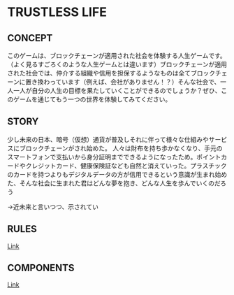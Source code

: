 # TRUSTLESS LIFE

## CONCEPT
このゲームは、ブロックチェーンが適用された社会を体験する人生ゲームです。（よく見るすごろくのような人生ゲームとは違います）ブロックチェーンが適用された社会では、仲介する組織や信用を担保するようなものは全てブロックチェーンに置き換わっています（例えば、会社がありません！？）そんな社会で、一人一人が自分の人生の目標を果たしていくことができるのでしょうか？ぜひ、このゲームを通じてもう一つの世界を体験してみてください。

## STORY
少し未来の日本、暗号（仮想）通貨が普及しそれに伴って様々な仕組みやサービスにブロックチェーンがされ始めた。
人々は財布を持ち歩かなくなり、手元のスマートフォンで支払いから身分証明までできるようになったため。ポイントカードやクレジットカード、健康保険証なども自然と消えていった。プラスチックのカードを持つよりもデジタルデータの方が信用できるという意識が生まれ始めた、そんな社会に生まれた君はどんな夢を抱き、どんな人生を歩んでいくのだろう

→近未来と言いつつ、示されてい

## RULES
[Link](RULES.md)

## COMPONENTS
[Link](COMPONENTS.md)